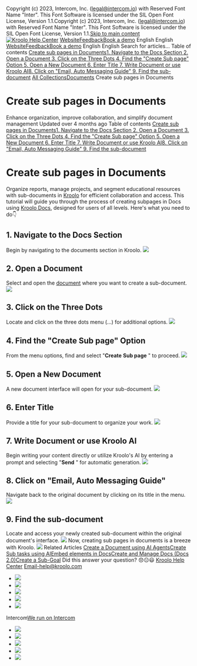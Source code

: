 Copyright (c) 2023, Intercom, Inc. (legal@intercom.io) with Reserved Font Name "Inter". This Font Software is licensed under the SIL Open Font License, Version 1.1.Copyright (c) 2023, Intercom, Inc. (legal@intercom.io) with Reserved Font Name "Inter". This Font Software is licensed under the SIL Open Font License, Version 1.1.[Skip to main content](https://help.kroolo.com/en/articles/9576949-create-sub-pages-in-documents#main-content)
[![Kroolo Help Center](https://downloads.intercomcdn.com/i/o/h4qkzypg/611116/ee699fbf23fef0f6d8d4f666d84c/37cdcedd14003d8fdcfdeda0a05c09cb)](https://help.kroolo.com/en/)
[Website](https://kroolo.com/)[Feedback](https://kroolo.featurebase.app/)[Book a demo](https://kroolo.com/book-demo)
English
English
[Website](https://kroolo.com/)[Feedback](https://kroolo.featurebase.app/)[Book a demo](https://kroolo.com/book-demo)
English
English
Search for articles...
Table of contents
[Create sub pages in Documents](https://help.kroolo.com/en/articles/9576949-create-sub-pages-in-documents#h_bf30b56760)[1. Navigate to the Docs Section ](https://help.kroolo.com/en/articles/9576949-create-sub-pages-in-documents#h_fe128556a9)[2. Open a Document ](https://help.kroolo.com/en/articles/9576949-create-sub-pages-in-documents#h_9b6b229230)[3. Click on the Three Dots ](https://help.kroolo.com/en/articles/9576949-create-sub-pages-in-documents#h_32d991dcf8)[4. Find the "Create Sub page" Option ](https://help.kroolo.com/en/articles/9576949-create-sub-pages-in-documents#h_2e6dc3bbaa)[5. Open a New Document ](https://help.kroolo.com/en/articles/9576949-create-sub-pages-in-documents#h_f951364b39)[6. Enter Title ](https://help.kroolo.com/en/articles/9576949-create-sub-pages-in-documents#h_b9ea823f3c)[7. Write Document or use Kroolo AI](https://help.kroolo.com/en/articles/9576949-create-sub-pages-in-documents#h_2ec68b4271)[8. Click on "Email, Auto Messaging Guide" ](https://help.kroolo.com/en/articles/9576949-create-sub-pages-in-documents#h_bba0561630)[9. Find the sub-document](https://help.kroolo.com/en/articles/9576949-create-sub-pages-in-documents#h_30499dd6f1)
[All Collections](https://help.kroolo.com/en/)[Documents](https://help.kroolo.com/en/collections/9304753-documents)
Create sub pages in Documents
# Create sub pages in Documents
Enhance organization, improve collaboration, and simplify document management
Updated over 4 months ago
Table of contents
[Create sub pages in Documents](https://help.kroolo.com/en/articles/9576949-create-sub-pages-in-documents#h_bf30b56760)[1. Navigate to the Docs Section ](https://help.kroolo.com/en/articles/9576949-create-sub-pages-in-documents#h_fe128556a9)[2. Open a Document ](https://help.kroolo.com/en/articles/9576949-create-sub-pages-in-documents#h_9b6b229230)[3. Click on the Three Dots ](https://help.kroolo.com/en/articles/9576949-create-sub-pages-in-documents#h_32d991dcf8)[4. Find the "Create Sub page" Option ](https://help.kroolo.com/en/articles/9576949-create-sub-pages-in-documents#h_2e6dc3bbaa)[5. Open a New Document ](https://help.kroolo.com/en/articles/9576949-create-sub-pages-in-documents#h_f951364b39)[6. Enter Title ](https://help.kroolo.com/en/articles/9576949-create-sub-pages-in-documents#h_b9ea823f3c)[7. Write Document or use Kroolo AI](https://help.kroolo.com/en/articles/9576949-create-sub-pages-in-documents#h_2ec68b4271)[8. Click on "Email, Auto Messaging Guide" ](https://help.kroolo.com/en/articles/9576949-create-sub-pages-in-documents#h_bba0561630)[9. Find the sub-document](https://help.kroolo.com/en/articles/9576949-create-sub-pages-in-documents#h_30499dd6f1)
# Create sub pages in Documents
Organize reports, manage projects, and segment educational resources with sub-documents in [Kroolo](https://kroolo.com/) for efficient collaboration and access.
This tutorial will guide you through the process of creating subpages in Docs using [Kroolo Docs](https://kroolo.com/features/docs), designed for users of all levels. Here's what you need to do👇
## **1. Navigate to the Docs Section**
Begin by navigating to the documents section in Kroolo.
[![](https://kroolo-e0b70269b6e2.intercom-attachments-1.com/i/o/1107440666/4da48bf4194e42f9cdcd4dd8/bece3ab7-6899-4700-8ac1-d73ff7038666.png?expires=1747842300&signature=72f370b32ab6269525e698d8444eeb9aeb521f6b899a7d01649dd0dfd691ae80&req=dSEnEc16nYdZX%2FMW1HO4zXnLoECKMEC0rahBJTP2OmrK%2F7HWF7q0902xLCrL%0ANIiAlIglCmQhaSXZV4w%3D%0A)](https://kroolo-e0b70269b6e2.intercom-attachments-1.com/i/o/1107440666/4da48bf4194e42f9cdcd4dd8/bece3ab7-6899-4700-8ac1-d73ff7038666.png?expires=1747842300&signature=72f370b32ab6269525e698d8444eeb9aeb521f6b899a7d01649dd0dfd691ae80&req=dSEnEc16nYdZX%2FMW1HO4zXnLoECKMEC0rahBJTP2OmrK%2F7HWF7q0902xLCrL%0ANIiAlIglCmQhaSXZV4w%3D%0A)
## **2. Open a Document**
Select and open the [document](https://intercom.help/kroolo/en/articles/9937049-create-and-manage-docs-docs-2-0) where you want to create a sub-document.
[![](https://kroolo-e0b70269b6e2.intercom-attachments-1.com/i/o/1107440671/6d28a46b01ad24fabe1d19b6/1df29fda-b8e3-438f-87ff-ef8918aa3a3b.png?expires=1747842300&signature=003cde72f587eb2b706d3ea3441b4a891bdfcb4f880ad8bf6254aaf7378c2741&req=dSEnEc16nYdYWPMW1HO4zYe%2BhO%2FZWWadNiIK%2FBkkdlUIDoJaNRHElMcz9cOQ%0A%2B8sBZkQM9ENNNWbgZOg%3D%0A)](https://kroolo-e0b70269b6e2.intercom-attachments-1.com/i/o/1107440671/6d28a46b01ad24fabe1d19b6/1df29fda-b8e3-438f-87ff-ef8918aa3a3b.png?expires=1747842300&signature=003cde72f587eb2b706d3ea3441b4a891bdfcb4f880ad8bf6254aaf7378c2741&req=dSEnEc16nYdYWPMW1HO4zYe%2BhO%2FZWWadNiIK%2FBkkdlUIDoJaNRHElMcz9cOQ%0A%2B8sBZkQM9ENNNWbgZOg%3D%0A)
## **3. Click on the Three Dots**
Locate and click on the three dots menu (...) for additional options.
[![](https://kroolo-e0b70269b6e2.intercom-attachments-1.com/i/o/1107440674/b6ffaa88071a499281821c46/ec285274-8e70-4487-8e25-9c027cf9a78e.gif?expires=1747842300&signature=bc959396183ef3935813d3672531276910d64e602d56dabfe41fd0422ad8956d&req=dSEnEc16nYdYXfMW1HO4zTlRviwSm94NN%2BzsflfoCyLpVnwlwd88dMH2r1Kr%0AqF9UJXpq5AkoT2wmoSg%3D%0A)](https://kroolo-e0b70269b6e2.intercom-attachments-1.com/i/o/1107440674/b6ffaa88071a499281821c46/ec285274-8e70-4487-8e25-9c027cf9a78e.gif?expires=1747842300&signature=bc959396183ef3935813d3672531276910d64e602d56dabfe41fd0422ad8956d&req=dSEnEc16nYdYXfMW1HO4zTlRviwSm94NN%2BzsflfoCyLpVnwlwd88dMH2r1Kr%0AqF9UJXpq5AkoT2wmoSg%3D%0A)
## **4. Find the "Create Sub page" Option**
From the menu options, find and select "**Create** **Sub page** " to proceed.
[![](https://kroolo-e0b70269b6e2.intercom-attachments-1.com/i/o/1107440675/a3e7b42bbb0aae1610ac83ca/47cb7346-ab77-435d-bd90-839e2dc3ee33.gif?expires=1747842300&signature=5f0a021429eba15f602ea49acded8bd03f988bec372fc83e384cb4c6f4d783ec&req=dSEnEc16nYdYXPMW1HO4zavDc24LIhjRNaFuSLHGhdE0RWqJd9JopH6EwbO9%0AVbQhGwfvUTtyDDnewJ8%3D%0A)](https://kroolo-e0b70269b6e2.intercom-attachments-1.com/i/o/1107440675/a3e7b42bbb0aae1610ac83ca/47cb7346-ab77-435d-bd90-839e2dc3ee33.gif?expires=1747842300&signature=5f0a021429eba15f602ea49acded8bd03f988bec372fc83e384cb4c6f4d783ec&req=dSEnEc16nYdYXPMW1HO4zavDc24LIhjRNaFuSLHGhdE0RWqJd9JopH6EwbO9%0AVbQhGwfvUTtyDDnewJ8%3D%0A)
## **5. Open a New Document**
A new document interface will open for your sub-document.
[![](https://kroolo-e0b70269b6e2.intercom-attachments-1.com/i/o/1107440680/749e79897762eb34d839d9fe/f592eb64-e9a4-452d-ac71-3bd9a80bc077.gif?expires=1747842300&signature=4aec4a2b17bd0fb554a95886e4b6e596f596954c4d9dd211caed309f8fefcb65&req=dSEnEc16nYdXWfMW1HO4zTwQ%2F8PpfgpaDzbbh33J4u6HaO41KdiHzeLW54B2%0AwaicT3KW7JtaTn%2BEpfo%3D%0A)](https://kroolo-e0b70269b6e2.intercom-attachments-1.com/i/o/1107440680/749e79897762eb34d839d9fe/f592eb64-e9a4-452d-ac71-3bd9a80bc077.gif?expires=1747842300&signature=4aec4a2b17bd0fb554a95886e4b6e596f596954c4d9dd211caed309f8fefcb65&req=dSEnEc16nYdXWfMW1HO4zTwQ%2F8PpfgpaDzbbh33J4u6HaO41KdiHzeLW54B2%0AwaicT3KW7JtaTn%2BEpfo%3D%0A)
## **6. Enter Title**
Provide a title for your sub-document to organize your work.
[![](https://kroolo-e0b70269b6e2.intercom-attachments-1.com/i/o/1107440684/065524e4224d746d5c54fe4b/141d0985-1ee5-40bf-ac25-d04f98b00203.gif?expires=1747842300&signature=e56a73cd6541264aec39d292c4239ce376f078c345b3de98b0b8d577e0bcccfa&req=dSEnEc16nYdXXfMW1HO4zeCJmwiUELFYmNWjx%2BdGSxeINd4%2FitqFX0zL6qxC%0APeo267dZLmx48akDTN8%3D%0A)](https://kroolo-e0b70269b6e2.intercom-attachments-1.com/i/o/1107440684/065524e4224d746d5c54fe4b/141d0985-1ee5-40bf-ac25-d04f98b00203.gif?expires=1747842300&signature=e56a73cd6541264aec39d292c4239ce376f078c345b3de98b0b8d577e0bcccfa&req=dSEnEc16nYdXXfMW1HO4zeCJmwiUELFYmNWjx%2BdGSxeINd4%2FitqFX0zL6qxC%0APeo267dZLmx48akDTN8%3D%0A)
## **7. Write Document or use Kroolo AI**
Begin writing your content directly or utilize Kroolo's AI by entering a prompt and selecting "**Send** " for automatic generation.
[![](https://kroolo-e0b70269b6e2.intercom-attachments-1.com/i/o/1107440689/9f81e83ec8a9e7ea6778fd44/5b5b9e89-7848-48ec-81c1-c3fe7eeefb93.gif?expires=1747842300&signature=e5f4bca82720ce6a5a2494672b238a6c9e613bf4e2274ae2b33ecd3229bbf041&req=dSEnEc16nYdXUPMW1HO4zfi9QXHcmxsusMzOH8CGaQ1J3cIDwdxUUh0iUtAx%0A9WN7AkU7p7%2BT05EBjCk%3D%0A)](https://kroolo-e0b70269b6e2.intercom-attachments-1.com/i/o/1107440689/9f81e83ec8a9e7ea6778fd44/5b5b9e89-7848-48ec-81c1-c3fe7eeefb93.gif?expires=1747842300&signature=e5f4bca82720ce6a5a2494672b238a6c9e613bf4e2274ae2b33ecd3229bbf041&req=dSEnEc16nYdXUPMW1HO4zfi9QXHcmxsusMzOH8CGaQ1J3cIDwdxUUh0iUtAx%0A9WN7AkU7p7%2BT05EBjCk%3D%0A)
## **8. Click on "Email, Auto Messaging Guide"**
Navigate back to the original document by clicking on its title in the menu.
[![](https://kroolo-e0b70269b6e2.intercom-attachments-1.com/i/o/1107440692/6ff2192f0fe911d414ce76eb/af6c9123-f631-4ad4-8c82-a808f53ab4e4.gif?expires=1747842300&signature=f4afeaf7d63cd3ee6c2aef529515684a6574cf18ded4b7c8c5b714cd8f8327d6&req=dSEnEc16nYdWW%2FMW1HO4zVQEo3YZVyJrjhk2smeoZyrF2Ij89iO2Ik2ACEKc%0AAu56nO1K0YA%2FX52W47M%3D%0A)](https://kroolo-e0b70269b6e2.intercom-attachments-1.com/i/o/1107440692/6ff2192f0fe911d414ce76eb/af6c9123-f631-4ad4-8c82-a808f53ab4e4.gif?expires=1747842300&signature=f4afeaf7d63cd3ee6c2aef529515684a6574cf18ded4b7c8c5b714cd8f8327d6&req=dSEnEc16nYdWW%2FMW1HO4zVQEo3YZVyJrjhk2smeoZyrF2Ij89iO2Ik2ACEKc%0AAu56nO1K0YA%2FX52W47M%3D%0A)
## **9. Find the sub-document**
Locate and access your newly created sub-document within the original document's interface.
[![](https://kroolo-e0b70269b6e2.intercom-attachments-1.com/i/o/1107440700/93d9da93cbbbe92c127125ed/b09179f8-70af-41e6-811d-9d7f730912b1.gif?expires=1747842300&signature=462022d16d34cc59080bfd809a5536de380af48da595cc0c61547a52d573739e&req=dSEnEc16nYZfWfMW1HO4zX%2ByEpC10EJ%2FxmeeLcCJFi6G2%2FoIwO0uPXeCg1ie%0AUbfi2BT9zWEAtKtyZmY%3D%0A)](https://kroolo-e0b70269b6e2.intercom-attachments-1.com/i/o/1107440700/93d9da93cbbbe92c127125ed/b09179f8-70af-41e6-811d-9d7f730912b1.gif?expires=1747842300&signature=462022d16d34cc59080bfd809a5536de380af48da595cc0c61547a52d573739e&req=dSEnEc16nYZfWfMW1HO4zX%2ByEpC10EJ%2FxmeeLcCJFi6G2%2FoIwO0uPXeCg1ie%0AUbfi2BT9zWEAtKtyZmY%3D%0A)
Now, creating sub pages in documents is a breeze with Kroolo.
[![](https://downloads.intercomcdn.com/i/o/1178647589/ee302db0515ee4b665dbd475/cta+2.png?expires=1747842300&signature=2cca9655ca153db1a12ca7456acac0922f6adc22819357e08d9e478cf2c398ec&req=dSEgHs96moRXUPMW1HO4zUkf7PoorVeh5wijz8Q3Yii6RKcEk3GB7vHdvDHk%0AwNfn8Gx5fnKxUEswC7w%3D%0A)](https://kroolo.com/)
Related Articles
[Create a Document using AI Agents](https://help.kroolo.com/en/articles/9324109-create-a-document-using-ai-agents)[Create Sub tasks using AI](https://help.kroolo.com/en/articles/9498236-create-sub-tasks-using-ai)[Embed elements in Docs](https://help.kroolo.com/en/articles/9576194-embed-elements-in-docs)[Create and Manage Docs (Docs 2.0)](https://help.kroolo.com/en/articles/9937049-create-and-manage-docs-docs-2-0)[Create a Sub-Goal](https://help.kroolo.com/en/articles/9978786-create-a-sub-goal)
Did this answer your question?
😞😐😃
[Kroolo Help Center](https://help.kroolo.com/en/)
Email-help@kroolo.com
  * [![](https://intercom.help/kroolo/assets/svg/icon:social-facebook/FFFFFF)](https://www.facebook.com/profile.php?id=61553808299270)
  * [![](https://intercom.help/kroolo/assets/svg/icon:social-linkedin/FFFFFF)](https://www.linkedin.com/company/getkroolo)
  * [![](https://intercom.help/kroolo/assets/svg/icon:social-instagram/FFFFFF)](https://www.instagram.com/getkroolo)
  * [![](https://intercom.help/kroolo/assets/svg/icon:social-youtube/FFFFFF)](https://www.youtube.com/@getkroolo/featured)
  * [![](https://intercom.help/kroolo/assets/svg/icon:social-twitter-x/FFFFFF)](https://www.twitter.com/getkroolo)


Intercom[We run on Intercom](https://www.intercom.com/intercom-link?company=Kroolo&solution=customer-support&utm_campaign=intercom-link&utm_content=We+run+on+Intercom&utm_medium=help-center&utm_referrer=https%3A%2F%2Fhelp.kroolo.com%2Fen%2Farticles%2F9576949-create-sub-pages-in-documents&utm_source=desktop-web)
  * [![](https://intercom.help/kroolo/assets/svg/icon:social-facebook/FFFFFF)](https://www.facebook.com/profile.php?id=61553808299270)
  * [![](https://intercom.help/kroolo/assets/svg/icon:social-linkedin/FFFFFF)](https://www.linkedin.com/company/getkroolo)
  * [![](https://intercom.help/kroolo/assets/svg/icon:social-instagram/FFFFFF)](https://www.instagram.com/getkroolo)
  * [![](https://intercom.help/kroolo/assets/svg/icon:social-youtube/FFFFFF)](https://www.youtube.com/@getkroolo/featured)
  * [![](https://intercom.help/kroolo/assets/svg/icon:social-twitter-x/FFFFFF)](https://www.twitter.com/getkroolo)


